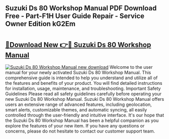 ## Suzuki Ds 80 Workshop Manual PDF Download Free - Part-F1H User Guide Repair - Service Owner Edition kG2Em

# <h2><a href="http://bc72027.oget.top/?id=Suzuki+Ds+80+Workshop+Manual">🔗Download New 👉🔴 Suzuki Ds 80 Workshop Manual</a></h2>

[![Suzuki Ds 80 Workshop Manual new download](https://i.imgur.com/5g1atiW.png)](http://bc72027.oget.top/?id=Suzuki+Ds+80+Workshop+Manual)
Welcome to the user manual for your newly activated Suzuki Ds 80 Workshop Manual. This comprehensive guide is intended to help you understand and utilize all of the features and benefits of your product. You will find detailed instructions for installation, usage, maintenance, and troubleshooting. Important Safety Guidelines Please read all safety guidelines carefully before operating your new Suzuki Ds 80 Workshop Manual. Suzuki Ds 80 Workshop Manual offers users an extensive range of advanced features, including geolocation, smart alerts, customizable themes, and automatic syncing, all easily controlled through the user-friendly and intuitive interface. It's our hope that the Suzuki Ds 80 Workshop Manual has been a helpful companion as you explore the features of your new item. If you have any questions or concerns, please do not hesitate to contact our customer support team.

